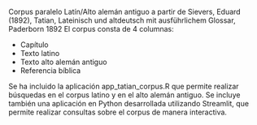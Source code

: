 Corpus paralelo Latín/Alto alemán antiguo
a partir de Sievers, Eduard (1892), Tatian, Lateinisch und altdeutsch mit ausführlichem Glossar, Paderborn 1892
El corpus consta de 4 columnas: 
* Capítulo
* Texto latino
* Texto alto alemán antiguo
* Referencia bíblica

Se ha incluido la aplicación app_tatian_corpus.R que permite realizar búsquedas en el corpus latino y en el alto alemán antiguo. Se incluye también una aplicación en Python desarrollada utilizando Streamlit, que permite realizar consultas sobre el corpus de manera interactiva.
